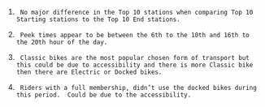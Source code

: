 1.      No major difference in the Top 10 stations when comparing Top 10 Starting stations to the Top 10 End stations. 

2.      Peek times appear to be between the 6th to the 10th and 16th to the 20th hour of the day. 

3.      Classic bikes are the most popular chosen form of transport but this could be due to accessibility and there is more Classic bike then there are Electric or Docked bikes. 

4.      Riders with a full membership, didn’t use the docked bikes during this period.  Could be due to the accessibility. 
